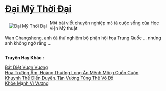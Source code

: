 <a href="https://truyentiki.com/dai-my-thoi-dai.30801/" title="Đại Mỹ Thời Đại"><h1>Đại Mỹ Thời Đại</h1></a><div style="display:table"><img align="right" style="float: left; padding: 10px;" src="https://truyentiki.com/a/img/str/src/30801.jpg" alt="Đại Mỹ Thời Đại">Một bài viết chuyên nghiệp mô tả cuộc sống của Học viện Mỹ thuật <p></p> Wan Changsheng, anh đã thử nghiệm bộ phận hội họa Trung Quốc ... nhưng anh không ngờ rằng ...</div><p><br><b>Truyện Hay Khác :</b></p><a href="https://truyentiki.com/bat-diet-vuon-vuong.30800/" alt="Bất Diệt Vượn Vương">Bất Diệt Vượn Vương</a><br/><a href="https://github.com/nownovels/truyenhay/tree/master/truyenhay/30350/README.md" alt="Hoa Trướng Ấm, Hoàng Thượng Long Ân Mênh Mông Cuồn Cuộn">Hoa Trướng Ấm, Hoàng Thượng Long Ân Mênh Mông Cuồn Cuộn</a><br/><a href="https://github.com/nownovels/truyenhay/tree/master/truyenhay/30751/README.md" alt="Khuynh Thế Điền Duyên, Tàn Vương Túng Thê Vô Độ">Khuynh Thế Điền Duyên, Tàn Vương Túng Thê Vô Độ</a><br/><a href="https://github.com/nownovels/top500/tree/master/truyenhay/33769/" alt="Khỏe Mạnh Vì Vương">Khỏe Mạnh Vì Vương</a><br/>